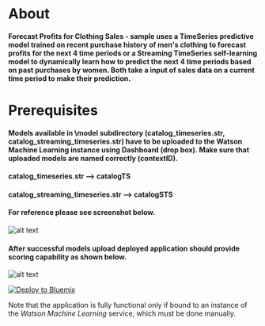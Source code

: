 # About
#### Forecast Profits for Clothing Sales - sample uses a TimeSeries predictive model trained on recent purchase history of men's clothing to forecast profits for the next 4 time periods or a Streaming TimeSeries self-learning model to dynamically learn how to predict the next 4 time periods based on past purchases by women. Both take a input of sales data on a current time period to make their prediction.

# Prerequisites
#### Models available in \model subdirectory (catalog_timeseries.str, catalog_streaming_timeseries.str) have to be uploaded to the Watson Machine Learning instance using Dashboard (drop box). Make sure that uploaded models are named correctly (contextID).
#### catalog_timeseries.str --> catalogTS
#### catalog_streaming_timeseries.str --> catalogSTS

#### For reference please see screenshot below.

![alt text](https://cloud.githubusercontent.com/assets/23261116/20431592/26f8e448-ad9b-11e6-9a2a-191fb913630b.jpg "Dashboard")


#### After successful models upload deployed application should provide scoring capability as shown below.

![alt text](https://cloud.githubusercontent.com/assets/23261116/20431696/befa68f2-ad9b-11e6-884c-185abe6feb09.jpg  "Application")


[![Deploy to Bluemix](https://bluemix.net/deploy/button.png)](https://bluemix.net/deploy?repository=https://github.com/pmservice/drug-selection&appName=forecast-profits&branch=master)

Note that the application is fully functional only if bound to an instance of the *Watson Machine Learning* service, which must be done manually.
